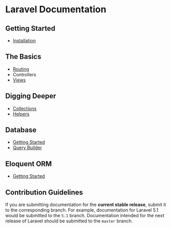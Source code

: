 # Laravel Documentation
## Getting Started
- [Installation](installation.md)


## The Basics
- [Routing](routing.md)
- Controllers
- [Views](views.md)


## Digging Deeper
- [Collections](collections.md)
- [Helpers](helpers.md)


## Database
- [Getting Started](database.md)
- [Query Builder](queries.md)


## Eloquent ORM
- [Getting Started](eloquent.md)
## Contribution Guidelines

If you are submitting documentation for the **current stable release**, submit it to the corresponding branch. For example, documentation for Laravel 5.1 would be submitted to the `5.1` branch. Documentation intended for the next release of Laravel should be submitted to the `master` branch.
